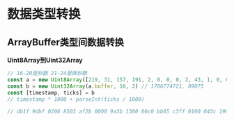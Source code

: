 # 数据类型转换



## ArrayBuffer类型间数据转换

**Uint8Array到Uint32Array**

```javascript
// 16-20是秒数 21-24是微秒数
const a = new Uint8Array([219, 31, 157, 191, 2, 0, 0, 0, 2, 43, 1, 0, 0, 0, 0, 0, 193, 80, 187, 101, 243, 91, 1, 0, 0, 0, 25, 1])
const b = new Uint32Array(a.buffer, 16, 2) // 1706774721, 89075
const [timestamp, ticks] = b
// timestamp * 1000 + parseInt(ticks / 1000)
```



```javascript
// db1f 9dbf 0206 8503 af2b 0000 9a3b 1300 00c0 bb65 c3ff 0100 043c 1903 0000 0024 6674 7970 6973 6f6d 0000 0001 6973 6f6d 6d70 3432 6176 6331 6461 7368 6973 6f35 0000 001c 6672 6565 6972 6561 6465 722f 6d65 6469 612d 7365 7276 6572 0000 0286
```

